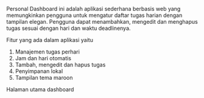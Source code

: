 Personal Dashboard ini adalah aplikasi sederhana berbasis web yang memungkinkan pengguna untuk mengatur daftar tugas harian dengan tampilan elegan. Pengguna dapat menambahkan, mengedit dan menghapus tugas sesuai dengan hari dan waktu deadlinenya.

Fitur yang ada dalam aplikasi yaitu
1. Manajemen tugas perhari
2. Jam dan hari otomatis
3. Tambah, mengedit dan hapus tugas
4. Penyimpanan lokal
5. Tampilan tema maroon

Halaman utama dashboard
